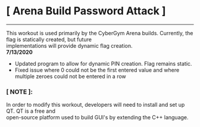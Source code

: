 # [ Arena Build Password Attack ]
---   
This workout is used primarily by the CyberGym Arena builds. Currently, the flag is statically created, but future    
implementations will provide dynamic flag creation.    
**7/13/2020**   
- Updated program to allow for dynamic PIN creation. Flag remains static.   
- Fixed issue where 0 could not be the first entered value and where multiple zeroes could not be entered in a row
   
   
### [ NOTE ]:   
In order to modify this workout, developers will need to install and set up QT. QT is a free and   
open-source platform used to build GUI's by extending the C++ language.

